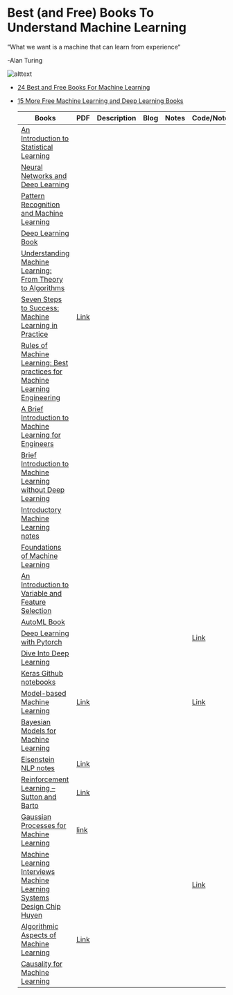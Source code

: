 # Best (and Free) Books To Understand Machine Learning

“What we want is a machine that can learn from experience“

  -Alan Turing

![alttext](https://www.kdnuggets.com/wp-content/uploads/verma_24_best_free_books_understand_machine_learning_2.png)


- [24 Best and Free Books For Machine Learning](https://www.kdnuggets.com/2020/03/24-best-free-books-understand-machine-learning.html)
- [15 More Free Machine Learning and Deep Learning Books](https://www.kdnuggets.com/2022/11/15-free-machine-learning-deep-learning-books.html)



  
  | Books | PDF | Description | Blog | Notes | Code/Notebooks |
  |-------|-----|-------------|------|-------|----------------|
  | [An Introduction to Statistical Learning]() |  
  | [Neural Networks and Deep Learning](http://neuralnetworksanddeeplearning.com) |
  | [Pattern Recognition and Machine Learning]() |
  | [Deep Learning Book]() |
  | [Understanding Machine Learning: From Theory to Algorithms]() |
  | [Seven Steps to Success: Machine Learning in Practice](http://daoudclarke.net/guide.pdf) | [Link](http://daoudclarke.net/guide.pdf) |
  | [Rules of Machine Learning: Best practices for Machine Learning Engineering]() |
  | [A Brief Introduction to Machine Learning for Engineers]() |
  | [Brief Introduction to Machine Learning without Deep Learning]() |
  | [Introductory Machine Learning notes]() |
  | [Foundations of Machine Learning]() |
  | [An Introduction to Variable and Feature Selection]() |
  | [AutoML Book ]() |
  | [Deep Learning with Pytorch]() |  |   |  |  | [Link](https://github.com/fchollet/deep-learning-with-python-notebooks)
  | [Dive Into Deep Learning](http://d2l.ai) |
  | [Keras Github notebooks]() |
  | [Model-based Machine Learning](https://mbmlbook.com/index.html) |[Link](https://mbmlbook.com/MBMLbook.pdf)| | | | [Link](https://github.com/dotnet/mbmlbook)
  | [Bayesian Models for Machine Learning]() |
  | [Eisenstein NLP notes](https://github.com/jacobeisenstein/gt-nlp-class/blob/master/notes/eisenstein-nlp-notes.pdf) | [Link]() |
  | [Reinforcement Learning – Sutton and Barto]() |[Link](http://www.incompleteideas.net/book/RLbook2020.pdf)
  | [Gaussian Processes for Machine Learning](http://gaussianprocess.org/gpml/chapters/RW.pdf) | [link]()
  | [Machine Learning Interviews Machine Learning Systems Design Chip Huyen](https://huyenchip.com/machine-learning-systems-design/toc.html) | | | | | [Link](https://github.com/chiphuyen/machine-learning-systems-design)
  | [Algorithmic Aspects of Machine Learning]() | [Link](https://people.csail.mit.edu/moitra/docs/bookex.pdf) | | | | | [Link]()
  | [Causality for Machine Learning](https://arxiv.org/pdf/1911.10500.pdf) |

